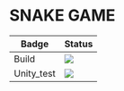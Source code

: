 # SNAKE GAME
| Badge  | Status |
| ------------- | ------------- |
| Build  | ![](https://github.com/sarthaknaithani/C_MiniProject_LTTS/actions/workflows/build.yml/badge.svg)  |
| Unity_test  | ![](https://github.com/sarthaknaithani/C_MiniProject_LTTS/actions/workflows/Unity_test.yml/badge.svg)  |
